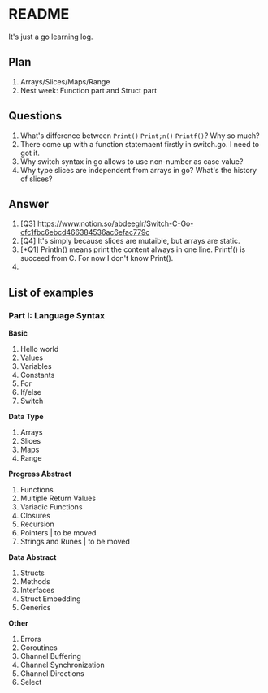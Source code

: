 # README

It's just a go learning log.

## Plan

1. Arrays/Slices/Maps/Range
2. Nest week: Function part and Struct part

## Questions

1. What's difference between `Print()` `Print;n()` `Printf()`? Why so much?
2. There come up with a function statemaent firstly in switch.go. I need to got it.
3. Why switch syntax in go allows to use non-number as case value?
4. Why type slices are independent from arrays in go? What's the history of slices?

## Answer

1. [Q3] https://www.notion.so/abdeeglr/Switch-C-Go-cfc1fbc6ebcd466384536ac6efac779c
2. [Q4] It's simply because slices are mutaible, but arrays are static.
3. [\*Q1] Println() means print the content always in one line. Printf() is succeed from C. For now I don't know Print(). 
4. 


## List of examples

### Part I: Language Syntax

**Basic**

1. Hello world
2. Values
3. Variables
4. Constants
5. For
6. If/else
7. Switch

**Data Type**

1. Arrays
2. Slices
3. Maps
4. Range

**Progress Abstract**

1. Functions
2. Multiple Return Values
3. Variadic Functions
4. Closures
5. Recursion
6. Pointers | to be moved
7. Strings and Runes | to be moved

**Data Abstract**

1. Structs
2. Methods
3. Interfaces
4. Struct Embedding
5. Generics

**Other**

1. Errors
2. Goroutines
3. Channel Buffering
4. Channel Synchronization
5. Channel Directions
6. Select

